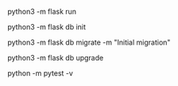 python3 -m flask run 

python3 -m flask db init  

python3 -m flask db migrate -m "Initial migration"

python3 -m flask db upgrade

python -m pytest -v

  